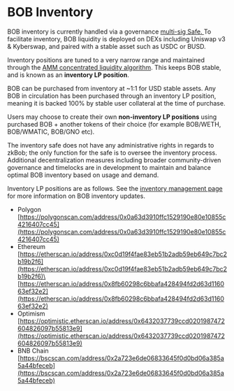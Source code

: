 # BOB Inventory

BOB inventory is currently handled via a governance [multi-sig Safe. ](https://gnosis-safe.io/app/matic:0xd4a3D9Ca00fa1fD8833D560F9217458E61c446d8/home)To facilitate inventory, BOB liquidity is deployed on DEXs including Uniswap v3 & Kyberswap, and paired with a stable asset such as USDC or BUSD. &#x20;

Inventory positions are tuned to a very narrow range and maintained through the [AMM concentrated liquidity algorithm](https://docs.uniswap.org/concepts/protocol/concentrated-liquidity). This keeps BOB stable, and is known as an **inventory LP position**.

BOB can be purchased from inventory at \~1:1 for USD stable assets. Any BOB in circulation has been purchased through an inventory LP position, meaning it is backed 100% by stable user collateral at the time of purchase.&#x20;

Users may choose to create their own **non-inventory LP positions** using purchased BOB + another tokens of their choice (for example BOB/WETH, BOB/WMATIC, BOB/GNO etc).&#x20;

The inventory safe does not have any administrative rights in regards to zkBob; the only function for the safe is to oversee the inventory process. Additional decentralization measures including broader community-driven governance and timelocks are in development to maintain and balance optimal BOB inventory based on usage and demand.

Inventory LP positions are as follows. See the [inventory management page ](inventory-management.md)for more information on BOB inventory updates.&#x20;

* Polygon [https://polygonscan.com/address/0x0a63d3910ffc1529190e80e10855c4216407cc45](https://polygonscan.com/address/0x0a63d3910ffc1529190e80e10855c4216407cc45)
* Ethereum\
  [https://etherscan.io/address/0xc0d19f4fae83eb51b2adb59eb649c7bc2b19b2f6](https://etherscan.io/address/0xc0d19f4fae83eb51b2adb59eb649c7bc2b19b2f6)\
  [https://etherscan.io/address/0x8fb60298c6bbafa428494fd2d63d116063ef32e2](https://etherscan.io/address/0x8fb60298c6bbafa428494fd2d63d116063ef32e2)
* Optimism\
  [https://optimistic.etherscan.io/address/0x6432037739ccd0201987472604826097b55813e9](https://optimistic.etherscan.io/address/0x6432037739ccd0201987472604826097b55813e9)
* BNB Chain\
  [https://bscscan.com/address/0x2a723e6de06833645f0d0bd06a385a5a44bfeceb](https://bscscan.com/address/0x2a723e6de06833645f0d0bd06a385a5a44bfeceb)

###

